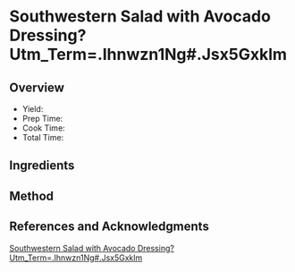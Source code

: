 # Southwestern Salad with Avocado Dressing?Utm_Term=.Ihnwzn1Ng#.Jsx5Gxklm

## Overview

- Yield:
- Prep Time:
- Cook Time:
- Total Time:

## Ingredients


## Method



## References and Acknowledgments

[Southwestern Salad with Avocado Dressing?Utm_Term=.Ihnwzn1Ng#.Jsx5Gxklm](https://www.buzzfeed.com/merleoneal/southwestern-salad-with-avocado-dressing?utm_term=.ihNwZN1ng#.jsX5gxKLM)
